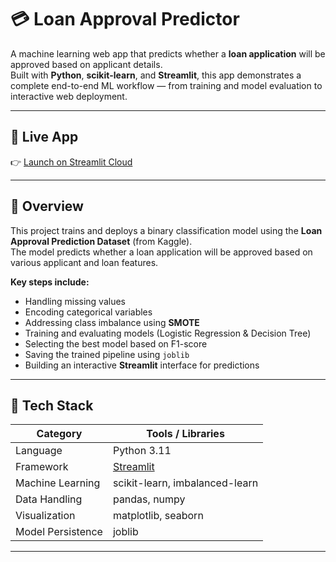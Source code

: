 # 💳 Loan Approval Predictor

A machine learning web app that predicts whether a **loan application** will be approved based on applicant details.  
Built with **Python**, **scikit-learn**, and **Streamlit**, this app demonstrates a complete end-to-end ML workflow — from training and model evaluation to interactive web deployment.

---

## 🚀 Live App
👉 [Launch on Streamlit Cloud](https://loanapprovalpredictor-bktaearft8jexbmbrjdznl.streamlit.app/)  

---

## 🧠 Overview

This project trains and deploys a binary classification model using the **Loan Approval Prediction Dataset** (from Kaggle).  
The model predicts whether a loan application will be approved based on various applicant and loan features.

**Key steps include:**
- Handling missing values  
- Encoding categorical variables  
- Addressing class imbalance using **SMOTE**  
- Training and evaluating models (Logistic Regression & Decision Tree)  
- Selecting the best model based on F1-score  
- Saving the trained pipeline using `joblib`  
- Building an interactive **Streamlit** interface for predictions  

---

## 🧰 Tech Stack

| Category | Tools / Libraries |
|-----------|-------------------|
| Language | Python 3.11 |
| Framework | [Streamlit](https://streamlit.io/) |
| Machine Learning | scikit-learn, imbalanced-learn |
| Data Handling | pandas, numpy |
| Visualization | matplotlib, seaborn |
| Model Persistence | joblib |

---



